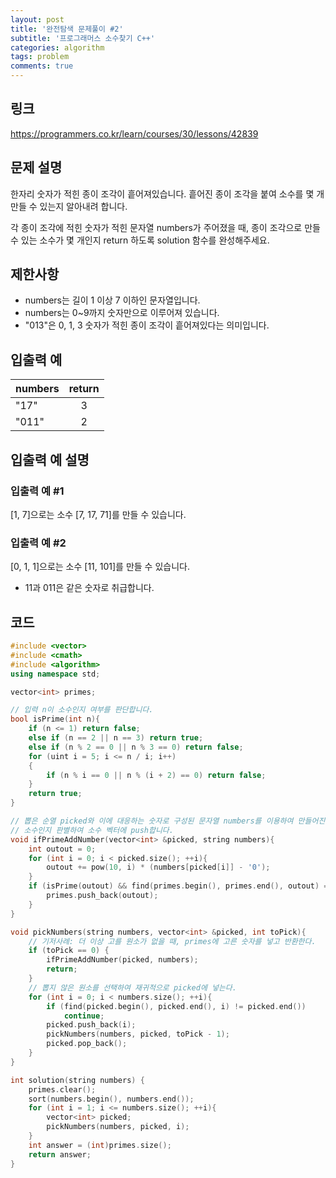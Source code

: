 ```yaml
---
layout: post
title: '완전탐색 문제풀이 #2'
subtitle: '프로그래머스 소수찾기 C++'
categories: algorithm
tags: problem
comments: true
---
```


## 링크
https://programmers.co.kr/learn/courses/30/lessons/42839

## 문제 설명
한자리 숫자가 적힌 종이 조각이 흩어져있습니다. 흩어진 종이 조각을 붙여 소수를 몇 개 만들 수 있는지 알아내려 합니다.

각 종이 조각에 적힌 숫자가 적힌 문자열 numbers가 주어졌을 때, 종이 조각으로 만들 수 있는 소수가 몇 개인지 return 하도록 solution 함수를 완성해주세요.

## 제한사항
- numbers는 길이 1 이상 7 이하인 문자열입니다.
- numbers는 0~9까지 숫자만으로 이루어져 있습니다.
- "013"은 0, 1, 3 숫자가 적힌 종이 조각이 흩어져있다는 의미입니다.

## 입출력 예

| numbers   |    return     |
|-----------|:-------------:|
|   "17"    |       3       |
|   "011"   |       2       |

## 입출력 예 설명
### 입출력 예 #1
[1, 7]으로는 소수 [7, 17, 71]를 만들 수 있습니다.

### 입출력 예 #2
[0, 1, 1]으로는 소수 [11, 101]를 만들 수 있습니다.
- 11과 011은 같은 숫자로 취급합니다.


## 코드
```cpp
#include <vector>
#include <cmath>
#include <algorithm>
using namespace std;

vector<int> primes;

// 입력 n이 소수인지 여부를 판단합니다.
bool isPrime(int n){
    if (n <= 1) return false;
    else if (n == 2 || n == 3) return true;
    else if (n % 2 == 0 || n % 3 == 0) return false;
    for (uint i = 5; i <= n / i; i++)
    {
        if (n % i == 0 || n % (i + 2) == 0) return false;
    }
    return true;
}

// 뽑은 순열 picked와 이에 대응하는 숫자로 구성된 문자열 numbers를 이용하여 만들어진 숫자를 반환하고,
// 소수인지 판별하여 소수 벡터에 push합니다.
void ifPrimeAddNumber(vector<int> &picked, string numbers){
    int outout = 0;
    for (int i = 0; i < picked.size(); ++i){
        outout += pow(10, i) * (numbers[picked[i]] - '0');
    }
    if (isPrime(outout) && find(primes.begin(), primes.end(), outout) == primes.end()){
        primes.push_back(outout);
    }
}

void pickNumbers(string numbers, vector<int> &picked, int toPick){
    // 기저사례: 더 이상 고를 원소가 없을 때, primes에 고른 숫자를 넣고 반환한다.
    if (toPick == 0) {
        ifPrimeAddNumber(picked, numbers);
        return;
    }
    // 뽑지 않은 원소를 선택하여 재귀적으로 picked에 넣는다.
    for (int i = 0; i < numbers.size(); ++i){
        if (find(picked.begin(), picked.end(), i) != picked.end())
            continue;
        picked.push_back(i);
        pickNumbers(numbers, picked, toPick - 1);
        picked.pop_back();
    }
}

int solution(string numbers) {
    primes.clear();
    sort(numbers.begin(), numbers.end());
    for (int i = 1; i <= numbers.size(); ++i){
        vector<int> picked;
        pickNumbers(numbers, picked, i);
    }
    int answer = (int)primes.size();
    return answer;
}
```
